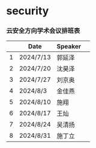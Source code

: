# security

### 云安全方向学术会议排班表

|      | Date       | Speaker |      |
| ---- | ---------- | ------- | ---- |
| 1    | 2024/7/13  | 郭延泽  |      |
| 2    | 2024/7/20  | 沈昊泽  |      |
| 3    | 2024/7/27  | 刘京奥  |      |
| 4    | 2024/8/3   | 金佳燕  |      |
| 5    | 2024/8/10  | 施翔    |      |
| 6    | 2024/8/17  | 王灿    |      |
| 7    | 2024/8/24  | 吴清扬  |      |
| 8    | 2024/8/31  | 施丁立  |      |
